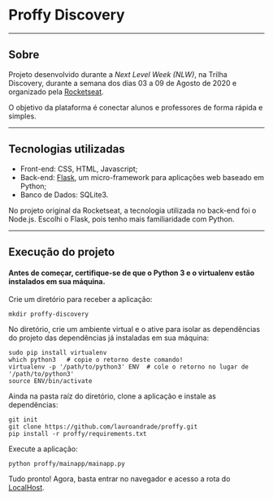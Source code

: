 # Proffy Discovery
<hr />

## Sobre ##
Projeto desenvolvido durante a <i>Next Level Week (NLW)</i>, na Trilha Discovery, durante a semana dos dias 03 a 09 de Agosto de 2020 e organizado pela <a href="https://github.com/Rocketseat/">Rocketseat</a>.

O objetivo da plataforma é conectar alunos e professores de forma rápida e simples. 

<hr />

## Tecnologias utilizadas ##
<ul>
  <li>Front-end: CSS, HTML, Javascript;</li>
  <li>Back-end: <a href="https://flask.palletsprojects.com/en/1.1.x/">Flask</a>, um micro-framework para aplicações web baseado em Python;</li>
  <li>Banco de Dados: SQLite3.</li>
</ul>

No projeto original da Rocketseat, a tecnologia utilizada no back-end foi o Node.js. Escolhi o Flask, pois tenho mais familiaridade com Python.

<hr />

## Execução do projeto ##

#### Antes de começar, certifique-se de que o Python 3 e o virtualenv estão instalados em sua máquina. ####

Crie um diretório para receber a aplicação:

```
mkdir proffy-discovery
```

No diretório, crie um ambiente virtual e o ative para isolar as dependências do projeto das dependências já instaladas em sua máquina:

```
sudo pip install virtualenv
which python3   # copie o retorno deste comando!
virtualenv -p '/path/to/python3' ENV  # cole o retorno no lugar de '/path/to/python3'
source ENV/bin/activate
```

Ainda na pasta raíz do diretório, clone a aplicação e instale as dependências:

```
git init
git clone https://github.com/lauroandrade/proffy.git
pip install -r proffy/requirements.txt
```

Execute a aplicação:

```
python proffy/mainapp/mainapp.py
```

Tudo pronto! Agora, basta entrar no navegador e acesso a rota do <a href="http://localhost:5500">LocalHost</a>. 


